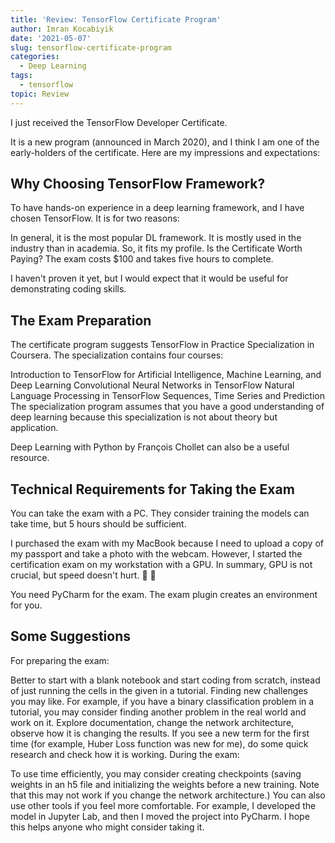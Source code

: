 ```yaml
---
title: 'Review: TensorFlow Certificate Program'
author: Imran Kocabiyik
date: '2021-05-07'
slug: tensorflow-certificate-program
categories:
  - Deep Learning
tags:
  - tensorflow
topic: Review
---
```


I just received the TensorFlow Developer Certificate.

It is a new program (announced in March 2020), and I think I am one of the early-holders of the certificate. Here are my impressions and expectations:


## Why Choosing TensorFlow Framework?
To have hands-on experience in a deep learning framework, and I have chosen TensorFlow. It is for two reasons:

In general, it is the most popular DL framework.
It is mostly used in the industry than in academia. So, it fits my profile.
Is the Certificate Worth Paying?
The exam costs $100 and takes five hours to complete.

I haven't proven it yet, but I would expect that it would be useful for demonstrating coding skills.

## The Exam Preparation
The certificate program suggests TensorFlow in Practice Specialization in Coursera. The specialization contains four courses:

Introduction to TensorFlow for Artificial Intelligence, Machine Learning, and Deep Learning
Convolutional Neural Networks in TensorFlow
Natural Language Processing in TensorFlow
Sequences, Time Series and Prediction
The specialization program assumes that you have a good understanding of deep learning because this specialization is not about theory but application.

Deep Learning with Python by François Chollet can also be a useful resource.

## Technical Requirements for Taking the Exam
You can take the exam with a PC. They consider training the models can take time, but 5 hours should be sufficient.

I purchased the exam with my MacBook because I need to upload a copy of my passport and take a photo with the webcam. However, I started the certification exam on my workstation with a GPU. In summary, GPU is not crucial, but speed doesn't hurt. 🐢 🐇

You need PyCharm for the exam. The exam plugin creates an environment for you.

## Some Suggestions
For preparing the exam:

Better to start with a blank notebook and start coding from scratch, instead of just running the cells in the given in a tutorial.
Finding new challenges you may like. For example, if you have a binary classification problem in a tutorial,  you may consider finding another problem in the real world and work on it.
Explore documentation, change the network architecture, observe how it is changing the results. If you see a new term for the first time (for example, Huber Loss function was new for me), do some quick research and check how it is working.
During the exam:

To use time efficiently, you may consider creating checkpoints (saving weights in an h5 file and initializing the weights before a new training. Note that this may not work if you change the network architecture.)
You can also use other tools if you feel more comfortable. For example, I developed the model in Jupyter Lab, and then I moved the project into PyCharm.
I hope this helps anyone who might consider taking it.

